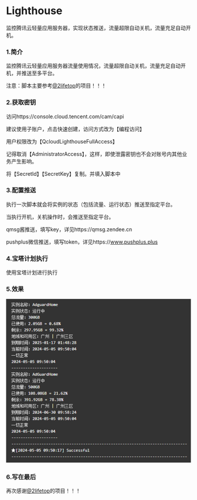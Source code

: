 # Lighthouse
监控腾讯云轻量应用服务器，实现状态推送，流量超限自动关机，流量充足自动开机。

### 1.简介

监控腾讯云轻量应用服务器流量使用情况，流量超限自动关机，流量充足自动开机，并推送至多平台。

注意：脚本主要参考[@2lifetop](https://github.com/2lifetop/LightHouse_Automatic_Shutdown)的项目！！！

### 2.获取密钥
访问https://console.cloud.tencent.com/cam/capi

建议使用子账户，点击快速创建，访问方式改为【编程访问】


用户权限改为【QcloudLighthouseFullAccess】

记得取消【AdministratorAccess】，这样，即使泄露密钥也不会对账号内其他业务产生影响。

将【SecretId】【SecretKey】复制。并填入脚本中

### 3.配置推送
执行一次脚本就会将实例的状态（包括流量、运行状态）推送至指定平台。

当执行开机，关机操作时，会推送至指定平台。

qmsg酱推送，填写key，详见https://qmsg.zendee.cn

pushplus微信推送，填写token，详见https://www.pushplus.plus

### 4.宝塔计划执行

使用宝塔计划进行执行


### 5.效果

![](https://github.com/skoy03/Lighthouse/blob/main/20240505095256.png?raw=true)

### 6.写在最后


再次感谢[@2lifetop](https://github.com/2lifetop/LightHouse_Automatic_Shutdown)的项目！！！
